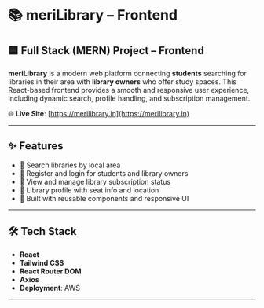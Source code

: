 # 📚 meriLibrary – Frontend

## 🟦 Full Stack (MERN) Project – Frontend

**meriLibrary** is a modern web platform connecting **students** searching for libraries in their area with **library owners** who offer study spaces. This React-based frontend provides a smooth and responsive user experience, including dynamic search, profile handling, and subscription management.

🌐 **Live Site**: [https://merilibrary.in](https://merilibrary.in)

---

## ✨ Features

- 📍 Search libraries by local area  
- 📝 Register and login for students and library owners  
- 📆 View and manage library subscription status  
- 🧾 Library profile with seat info and location  
- 🧩 Built with reusable components and responsive UI

---

## 🛠️ Tech Stack

- **React**  
- **Tailwind CSS**  
- **React Router DOM**  
- **Axios**  
- **Deployment**: AWS

---